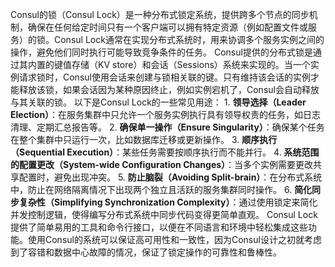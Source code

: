 Consul的锁（Consul Lock）是一种分布式锁定系统，提供跨多个节点的同步机制，确保在任何给定时间只有一个客户端可以拥有特定资源（例如配置文件或服务）的锁。Consul Lock通常在实现分布式系统时，用来协调多个服务实例之间的操作，避免他们同时执行可能导致竞争条件的任务。 Consul提供的分布式锁是通过其内置的键值存储（KV store）和会话（Sessions）系统来实现的。当一个实例请求锁时，Consul使用会话来创建与锁相关联的键。只有维持该会话的实例才能释放该锁，如果会话因为某种原因终止，例如实例宕机了，Consul会自动释放与其关联的锁。 以下是Consul Lock的一些常见用途： 1. **领导选择（Leader Election）**：在服务集群中只允许一个服务实例执行具有领导权责的任务，如日志清理、定期汇总报告等。 2. **确保单一操作（Ensure Singularity）**：确保某个任务在整个集群中只运行一次，比如数据库迁移或更新操作。 3. **顺序执行（Sequential Execution）**：某些任务需要按顺序执行而不能并行。 4. **系统范围的配置更改（System-wide Configuration Changes）**：当多个实例需要更改共享配置时，避免出现冲突。 5. **防止脑裂（Avoiding Split-brain）**：在分布式系统中，防止在网络隔离情况下出现两个独立且活跃的服务集群同时操作。 6. **简化同步复杂性（Simplifying Synchronization Complexity）**：通过使用锁定来简化并发控制逻辑，使得编写分布式系统中同步代码变得更简单直观。 Consul Lock提供了简单易用的工具和命令行接口，以便在不同语言和环境中轻松集成这些功能。使用Consul的系统可以保证高可用性和一致性，因为Consul设计之初就考虑到了容错和数据中心故障的情况，保证了锁定操作的可靠性和鲁棒性。